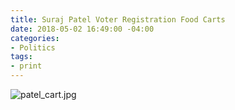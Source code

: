 ```yaml
---
title: Suraj Patel Voter Registration Food Carts
date: 2018-05-02 16:49:00 -04:00
categories:
- Politics
tags:
- print
---
```


![patel_cart.jpg](/uploads/patel_cart.jpg)